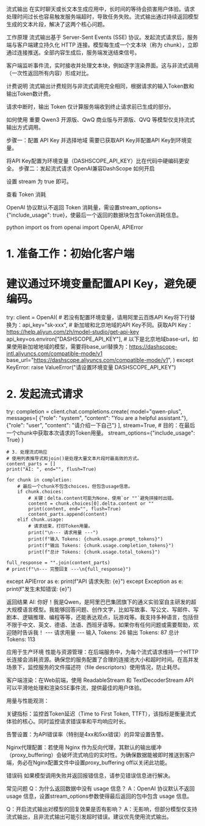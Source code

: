 流式输出
在实时聊天或长文本生成应用中，长时间的等待会损害用户体验。请求处理时间过长也容易触发服务端超时，导致任务失败。流式输出通过持续返回模型生成的文本片段，解决了这两个核心问题。

工作原理
流式输出基于 Server-Sent Events (SSE) 协议。发起流式请求后，服务端与客户端建立持久化 HTTP 连接。模型每生成一个文本块（称为 chunk），立即通过连接推送。全部内容生成后，服务端发送结束信号。

客户端监听事件流，实时接收并处理文本块，例如逐字渲染界面。这与非流式调用（一次性返回所有内容）形成对比。

计费说明
流式输出计费规则与非流式调用完全相同，根据请求的输入Token数和输出Token数计费。

请求中断时，输出 Token 仅计算服务端收到终止请求前已生成的部分。

如何使用
重要
Qwen3 开源版、QwQ 商业版与开源版、QVQ 等模型仅支持流式输出方式调用。

步骤一：配置 API Key 并选择地域
需要已获取API Key并配置API Key到环境变量。

将API Key配置为环境变量（DASHSCOPE_API_KEY）比在代码中硬编码更安全。
步骤二：发起流式请求
OpenAI兼容DashScope
如何开启

设置 stream 为 true 即可。

查看 Token 消耗

OpenAI 协议默认不返回 Token 消耗量，需设置stream_options={"include_usage": true}，使最后一个返回的数据块包含Token消耗信息。

python
import os
from openai import OpenAI, APIError

# 1. 准备工作：初始化客户端
# 建议通过环境变量配置API Key，避免硬编码。
try:
    client = OpenAI(
        # 若没有配置环境变量，请用阿里云百炼API Key将下行替换为：api_key="sk-xxx",
        # 新加坡和北京地域的API Key不同。获取API Key：https://help.aliyun.com/zh/model-studio/get-api-key
        api_key=os.environ["DASHSCOPE_API_KEY"],
        # 以下是北京地域base-url，如果使用新加坡地域的模型，需要将base_url替换为：https://dashscope-intl.aliyuncs.com/compatible-mode/v1
        base_url="https://dashscope.aliyuncs.com/compatible-mode/v1",
    )
except KeyError:
    raise ValueError("请设置环境变量 DASHSCOPE_API_KEY")

# 2. 发起流式请求
try:
    completion = client.chat.completions.create(
        model="qwen-plus",
        messages=[
            {"role": "system", "content": "You are a helpful assistant."},
            {"role": "user", "content": "请介绍一下自己"}
        ],
        stream=True,
        # 目的：在最后一个chunk中获取本次请求的Token用量。
        stream_options={"include_usage": True}
    )

    # 3. 处理流式响应
    # 使用列表推导式和join()是处理大量文本片段时最高效的方式。
    content_parts = []
    print("AI: ", end="", flush=True)
    
    for chunk in completion:
        # 最后一个chunk不包含choices，但包含usage信息。
        if chunk.choices:
            # 关键：delta.content可能为None，使用`or ""`避免拼接时出错。
            content = chunk.choices[0].delta.content or ""
            print(content, end="", flush=True)
            content_parts.append(content)
        elif chunk.usage:
            # 请求结束，打印Token用量。
            print("\n--- 请求用量 ---")
            print(f"输入 Tokens: {chunk.usage.prompt_tokens}")
            print(f"输出 Tokens: {chunk.usage.completion_tokens}")
            print(f"总计 Tokens: {chunk.usage.total_tokens}")

    full_response = "".join(content_parts)
    # print(f"\n--- 完整回复 ---\n{full_response}")

except APIError as e:
    print(f"API 请求失败: {e}")
except Exception as e:
    print(f"发生未知错误: {e}")

返回结果
AI: 你好！我是Qwen，是阿里巴巴集团旗下的通义实验室自主研发的超大规模语言模型。我能够回答问题、创作文字，比如写故事、写公文、写邮件、写剧本、逻辑推理、编程等等，还能表达观点，玩游戏等。我支持多种语言，包括但不限于中文、英文、德语、法语、西班牙语等。如果你有任何问题或需要帮助，欢迎随时告诉我！
--- 请求用量 ---
输入 Tokens: 26
输出 Tokens: 87
总计 Tokens: 113

应用于生产环境
性能与资源管理：在后端服务中，为每个流式请求维持一个HTTP长连接会消耗资源。确保您的服务配置了合理的连接池大小和超时时间。在高并发场景下，监控服务的文件描述符（file descriptors）使用情况，防止耗尽。

客户端渲染：在Web前端，使用 ReadableStream 和 TextDecoderStream API 可以平滑地处理和渲染SSE事件流，提供最佳的用户体验。

用量与性能观测：

关键指标：监控首Token延迟（Time to First Token, TTFT），该指标是衡量流式体验的核心。同时监控请求错误率和平均响应时长。

告警设置：为API错误率（特别是4xx和5xx错误）的异常设置告警。

Nginx代理配置：若使用 Nginx 作为反向代理，其默认的输出缓冲（proxy_buffering）会破坏流式响应的实时性。为确保数据能被即时推送到客户端，务必在Nginx配置文件中设置proxy_buffering off以关闭此功能。

错误码
如果模型调用失败并返回报错信息，请参见错误信息进行解决。

常见问题
Q：为什么返回数据中没有 usage 信息？
A：OpenAI 协议默认不返回 usage 信息，设置stream_options参数使得最后返回的包中包含 usage 信息。

Q：开启流式输出对模型的回复效果是否有影响？
A：无影响，但部分模型仅支持流式输出，且非流式输出可能引发超时错误。建议优先使用流式输出。